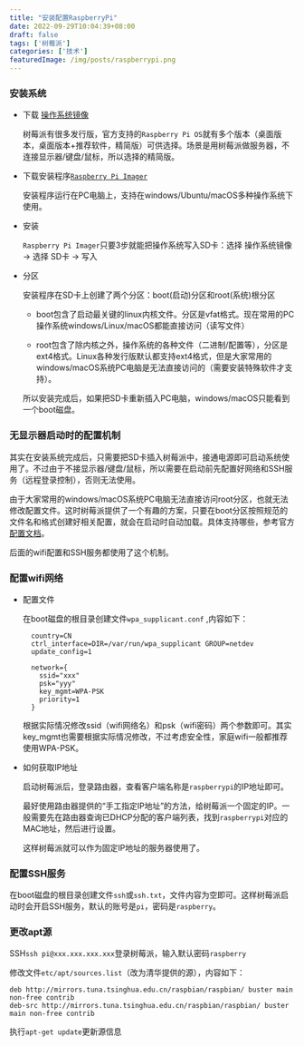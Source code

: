 ```yaml
---
title: "安装配置RaspberryPi"
date: 2022-09-29T10:04:39+08:00
draft: false
tags: ['树莓派']
categories: ['技术']
featuredImage: /img/posts/raspberrypi.png
---
```


### 安装系统

- 下载 [操作系统镜像](https://www.raspberrypi.com/software/operating-systems/)

	树莓派有很多发行版，官方支持的`Raspberry Pi OS`就有多个版本（桌面版本，桌面版本+推荐软件，精简版）可供选择。场景是用树莓派做服务器，不连接显示器/键盘/鼠标，所以选择的精简版。

<!--more-->

- 下载安装程序[`Raspberry Pi Imager`](https://www.raspberrypi.com/software/)

	安装程序运行在PC电脑上，支持在windows/Ubuntu/macOS多种操作系统下使用。

- 安装

	`Raspberry Pi Imager`只要3步就能把操作系统写入SD卡：选择 操作系统镜像 -> 选择 SD卡 -> 写入

- 分区

	安装程序在SD卡上创建了两个分区：boot(启动)分区和root(系统)根分区

	- boot包含了启动最关键的linux内核文件。分区是vfat格式。现在常用的PC操作系统windows/Linux/macOS都能直接访问（读写文件）

	- root包含了除内核之外，操作系统的各种文件（二进制/配置等），分区是ext4格式。Linux各种发行版默认都支持ext4格式，但是大家常用的windows/macOS系统PC电脑是无法直接访问的（需要安装特殊软件才支持）。

	所以安装完成后，如果把SD卡重新插入PC电脑，windows/macOS只能看到一个boot磁盘。

### 无显示器启动时的配置机制

其实在安装系统完成后，只需要把SD卡插入树莓派中，接通电源即可启动系统使用了。不过由于不接显示器/键盘/鼠标，所以需要在启动前先配置好网络和SSH服务（远程登录控制），否则无法使用。

由于大家常用的windows/macOS系统PC电脑无法直接访问root分区，也就无法修改配置文件。这时树莓派提供了一个有趣的方案，只要在boot分区按照规范的文件名和格式创建好相关配置，就会在启动时自动加载。具体支持哪些，参考官方[配置文档](https://www.raspberrypi.com/documentation/computers/configuration.html#the-boot-folder)。

后面的wifi配置和SSH服务都使用了这个机制。

### 配置wifi网络

- 配置文件

	在boot磁盘的根目录创建文件`wpa_supplicant.conf` ,内容如下：

		country=CN
		ctrl_interface=DIR=/var/run/wpa_supplicant GROUP=netdev
		update_config=1

		network={
		  ssid="xxx"
		  psk="yyy"
		  key_mgmt=WPA-PSK
		  priority=1
		}

	根据实际情况修改ssid（wifi网络名）和psk（wifi密码）两个参数即可。其实key_mgmt也需要根据实际情况修改，不过考虑安全性，家庭wifi一般都推荐使用WPA-PSK。

- 如何获取IP地址

	启动树莓派后，登录路由器，查看客户端名称是`raspberrypi`的IP地址即可。

	最好使用路由器提供的“手工指定IP地址”的方法，给树莓派一个固定的IP。一般需要先在路由器查询已DHCP分配的客户端列表，找到`raspberrypi`对应的MAC地址，然后进行设置。

	这样树莓派就可以作为固定IP地址的服务器使用了。

### 配置SSH服务

在boot磁盘的根目录创建文件`ssh`或`ssh.txt`，文件内容为空即可。这样树莓派启动时会开启SSH服务，默认的账号是`pi`，密码是`raspberry`。

### 更改apt源

SSH`ssh pi@xxx.xxx.xxx.xxx`登录树莓派，输入默认密码`raspberry`

修改文件`etc/apt/sources.list`（改为清华提供的源），内容如下：

	deb http://mirrors.tuna.tsinghua.edu.cn/raspbian/raspbian/ buster main non-free contrib
	deb-src http://mirrors.tuna.tsinghua.edu.cn/raspbian/raspbian/ buster main non-free contrib

执行`apt-get update`更新源信息
